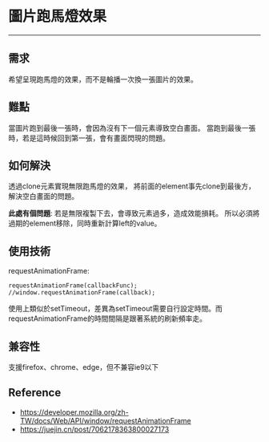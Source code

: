 # 圖片跑馬燈效果
----------------------------
## 需求
希望呈現跑馬燈的效果，而不是輪播一次換一張圖片的效果。

## 難點
當圖片跑到最後一張時，會因為沒有下一個元素導致空白畫面。
當跑到最後一張時，若是這時候回到第一張，會有畫面閃現的問題。

## 如何解決
透過clone元素實現無限跑馬燈的效果，
將前面的element事先clone到最後方，解決空白畫面的問題。

**此處有個問題**:
若是無限複製下去，會導致元素過多，造成效能損耗。
所以必須將過期的element移除，同時重新計算left的value。

## 使用技術
requestAnimationFrame:
```
requestAnimationFrame(callbackFunc); //window.requestAnimationFrame(callback);
```

使用上類似於setTimeout，差異為setTimeout需要自行設定時間。而requestAnimationFrame的時間間隔是跟著系統的刷新頻率走。

## 兼容性
支援firefox、chrome、edge，但不兼容ie9以下


## Reference
- https://developer.mozilla.org/zh-TW/docs/Web/API/window/requestAnimationFrame
- https://juejin.cn/post/7062178363800027173